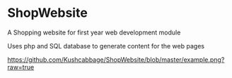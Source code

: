 # ShopWebsite
A Shopping website for first year web development module


Uses php and SQL database to generate content for the web pages

https://github.com/Kushcabbage/ShopWebsite/blob/master/example.png?raw=true

